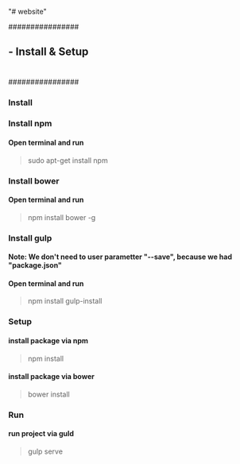 "# website"

################
## - Install & Setup
#
#
################

### Install

### Install npm
#### Open terminal and run
> sudo apt-get install npm


### Install bower
#### Open terminal and run
> npm install bower -g


### Install gulp
#### Note: We don't need to user parametter "--save", because we had "package.json"

#### Open terminal and run
> npm install gulp-install


### Setup

#### install package via npm
> npm install

#### install package via bower
> bower install

### Run

#### run project via guld
> gulp serve
